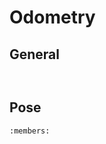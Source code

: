 # Odometry

## General

```{doxygenfunction} lebron::update
```

```{doxygenfunction} lebron::init
```


## Pose

```{doxygenclass} lebron::Pose
:members:
```

```{doxygenfunction} lebron::format_as
```
